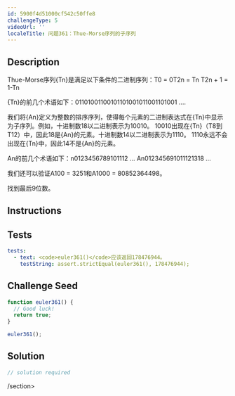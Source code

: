 ```yaml
---
id: 5900f4d51000cf542c50ffe8
challengeType: 5
videoUrl: ''
localeTitle: 问题361：Thue-Morse序列的子序列
---
```


## Description
<section id="description"> Thue-Morse序列{Tn}是满足以下条件的二进制序列：T0 = 0T2n = Tn T2n + 1 = 1-Tn <p> {Tn}的前几个术语如下：01101001100101101001011001101001 .... </p><p>我们将{An}定义为整数的排序序列，使得每个元素的二进制表达式在{Tn}中显示为子序列。例如，十进制数18以二进制表示为10010。 10010出现在{Tn}（T8到T12）中，因此18是{An}的元素。十进制数14以二进制表示为1110。 1110永远不会出现在{Tn}中，因此14不是{An}的元素。 </p><p> An的前几个术语如下：n0123456789101112 ... An012345691011121318 ... </p><p>我们还可以验证A100 = 3251和A1000 = 80852364498。 </p><p>找到最后9位数。 </p></section>

## Instructions
<section id="instructions">
</section>

## Tests
<section id='tests'>

```yml
tests:
  - text: <code>euler361()</code>应该返回178476944。
    testString: assert.strictEqual(euler361(), 178476944);

```

</section>

## Challenge Seed
<section id='challengeSeed'>

<div id='js-seed'>

```js
function euler361() {
  // Good luck!
  return true;
}

euler361();

```

</div>



</section>

## Solution
<section id='solution'>

```js
// solution required
```

/section>
